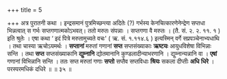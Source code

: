 +++
title = 5

+++
अत्र पुरातनी कथा । इन्द्रसमानं पुत्रमिच्छन्त्या अदितेः (?) गर्भस्य केनचित्कारणेनेन्द्रेण सप्तधा भिन्नत्वात् स गर्भः सप्तगणात्मकोऽभवत्। ततो मरुतः संपन्नाः । सप्तगणा वै मरुतः । (तै. सं. २. २. ११. १ ) इति श्रुतेः । एषा कथा  ‘ इदं पित्रे मरुतामुच्यते वचः' ( ऋ. सं. १.११४.६ ) इत्यस्मिन् वर्गे सप्रपञ्चेनाभ्यधाथि । तथा चास्या ऋचोऽयमर्थः । **सप्तानां** मरुतां गणानां **सप्त** सप्तसंख्याकाः **ऋष्टयः** आयुधविशेषा विभिन्नाः सन्ति । तथा **सप्त** सप्तसंख्याकानि **द्युम्नानि** द्योतमानानि कुण्डलादीन्याभरणानि । द्युम्नान्यन्नानि वा । **एषां** गणानां विभिन्नानि सन्ति । ततः सप्त मरुतां गणाः **सप्तो** सप्तैव सप्तविधाः **श्रियः** सकला दीप्तीः **अधि** **धिरे** । परस्परमधिकं दधिरे ॥ ॥ ३५ ॥